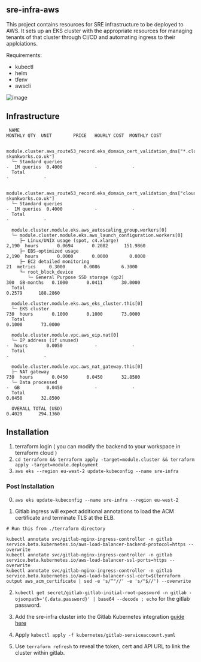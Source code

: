 ## sre-infra-aws

This project contains resources for SRE infrastructure to be deployed to AWS.
It sets up an EKS cluster with the appropriate resources for managing tenants of that cluster through CI/CD and automating ingress to their applciations.


Requirements:
- kubectl
- helm
- tfenv
- awscli


![image](images/gitdomain.png)

## Infrastructure

```
 NAME                                                                                          MONTHLY QTY  UNIT        PRICE   HOURLY COST  MONTHLY COST

  module.cluster.aws_route53_record.eks_domain_cert_validation_dns["*.cloud-skunkworks.co.uk"]
  └─ Standard queries                                                                                     -  1M queries  0.4000            -             -
  Total                                                                                                                                    -             -

  module.cluster.aws_route53_record.eks_domain_cert_validation_dns["cloud-skunkworks.co.uk"]
  └─ Standard queries                                                                                     -  1M queries  0.4000            -             -
  Total                                                                                                                                    -             -

  module.cluster.module.eks.aws_autoscaling_group.workers[0]
  └─ module.cluster.module.eks.aws_launch_configuration.workers[0]
     ├─ Linux/UNIX usage (spot, c4.xlarge)                                                            2,190  hours       0.0694       0.2082      151.9860
     ├─ EBS-optimized usage                                                                           2,190  hours       0.0000       0.0000        0.0000
     ├─ EC2 detailed monitoring                                                                          21  metrics     0.3000       0.0086        6.3000
     └─ root_block_device
        └─ General Purpose SSD storage (gp2)                                                            300  GB-months   0.1000       0.0411       30.0000
  Total                                                                                                                               0.2579      188.2860

  module.cluster.module.eks.aws_eks_cluster.this[0]
  └─ EKS cluster                                                                                        730  hours       0.1000       0.1000       73.0000
  Total                                                                                                                               0.1000       73.0000

  module.cluster.module.vpc.aws_eip.nat[0]
  └─ IP address (if unused)                                                                               -  hours       0.0050            -             -
  Total                                                                                                                                    -             -

  module.cluster.module.vpc.aws_nat_gateway.this[0]
  ├─ NAT gateway                                                                                        730  hours       0.0450       0.0450       32.8500
  └─ Data processed                                                                                       -  GB          0.0450            -             -
  Total                                                                                                                               0.0450       32.8500

  OVERALL TOTAL (USD)                                                                                                                 0.4029      294.1360
```

## Installation

1. terraform login ( you can modify the backend to your workspace in terraform cloud )
2. `cd terraform && terraform apply -target=module.cluster && terraform apply -target=module.deployment`
3. `aws eks --region eu-west-2 update-kubeconfig --name sre-infra`


### Post Installation


0. `aws eks update-kubeconfig --name sre-infra --region eu-west-2`

1. Gitlab ingress will expect additional annotations to load the ACM certificate and terminate TLS at the ELB.

```
# Run this from ./terraform directory

kubectl annotate svc/gitlab-nginx-ingress-controller -n gitlab service.beta.kubernetes.io/aws-load-balancer-backend-protocol=https --overwrite
kubectl annotate svc/gitlab-nginx-ingress-controller -n gitlab service.beta.kubernetes.io/aws-load-balancer-ssl-ports=https --overwrite
kubectl annotate svc/gitlab-nginx-ingress-controller -n gitlab service.beta.kubernetes.io/aws-load-balancer-ssl-cert=$(terraform output aws_acm_certificate | sed -e 's/^"//' -e 's/"$//') --overwrite
```

2. `kubectl get secret/gitlab-gitlab-initial-root-password -n gitlab -ojsonpath='{.data.password}' | base64 --decode ; echo` for the gitlab password.

3. Add the sre-infra cluster into the Gitlab Kubernetes integration [guide here](https://gitlab.cloud-skunkworks.co.uk/help/user/project/clusters/add_remove_clusters.md#add-existing-cluster)

4. Apply `kubectl apply -f kubernetes/gitlab-serviceaccount.yaml`

5. Use `terraform refresh` to reveal the token, cert and API URL to link the cluster within gitlab.
